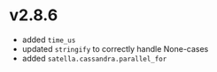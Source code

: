 # v2.8.6

* added `time_us`
* updated `stringify` to correctly handle None-cases
* added `satella.cassandra.parallel_for`
